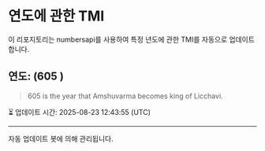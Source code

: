 
# 연도에 관한 TMI

이 리포지토리는 numbersapi를 사용하여 특정 년도에 관한 TMI를 자동으로 업데이트합니다.

## 연도: (605 )
> 605 is the year that Amshuvarma becomes king of Licchavi.

⏳ 업데이트 시간: 2025-08-23 12:43:55 (UTC)

---
자동 업데이트 봇에 의해 관리됩니다.
